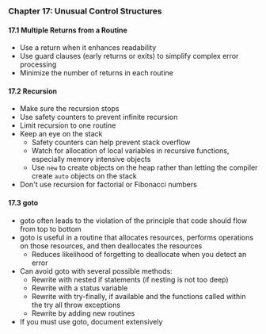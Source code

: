 ### Chapter 17: Unusual Control Structures

#### 17.1 Multiple Returns from a Routine
* Use a return when it enhances readability
* Use guard clauses (early returns or exits) to simplify complex error processing
* Minimize the number of returns in each routine

#### 17.2 Recursion
* Make sure the recursion stops
* Use safety counters to prevent infinite recursion
* Limit recursion to one routine
* Keep an eye on the stack
  * Safety counters can help prevent stack overflow
  * Watch for allocation of local variables in recursive functions, especially memory intensive objects
  * Use `new` to create objects on the heap rather than letting the compiler create `auto` objects on the stack
* Don't use recursion for factorial or Fibonacci numbers

#### 17.3 goto
* goto often leads to the violation of the principle that code should flow from top to bottom
* goto is useful in a routine that allocates resources, performs operations on those resources, and then deallocates the resources
  * Reduces likelihood of forgetting to deallocate when you detect an error
* Can avoid goto with several possible methods:
  * Rewrite with nested if statements (if nesting is not too deep)
  * Rewrite with a status variable
  * Rewrite with try-finally, if available and the functions called within the try all throw exceptions
  * Rewrite by adding new routines
* If you must use goto, document extensively
